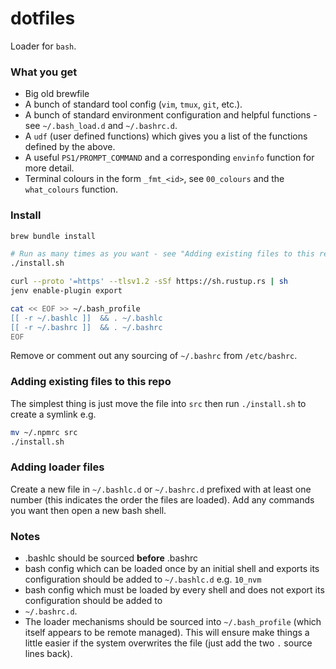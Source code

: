 # dotfiles

Loader for `bash`.

### What you get

- Big old brewfile
- A bunch of standard tool config (`vim`, `tmux`, `git`, etc.).
- A bunch of standard environment configuration and helpful functions - see `~/.bash_load.d` and `~/.bashrc.d`.
- A `udf` (user defined functions) which gives you a list of the functions defined by the above.
- A useful `PS1/PROMPT_COMMAND` and a corresponding `envinfo` function for more detail.
- Terminal colours in the form `_fmt_<id>`, see `00_colours` and the `what_colours` function.

### Install

```bash
brew bundle install

# Run as many times as you want - see "Adding existing files to this repo"
./install.sh

curl --proto '=https' --tlsv1.2 -sSf https://sh.rustup.rs | sh
jenv enable-plugin export

cat << EOF >> ~/.bash_profile
[[ -r ~/.bashlc ]]  && . ~/.bashlc
[[ -r ~/.bashrc ]]  && . ~/.bashrc
EOF
```

Remove or comment out any sourcing of `~/.bashrc` from `/etc/bashrc`.

### Adding existing files to this repo

The simplest thing is just move the file into `src` then run `./install.sh` to create a symlink e.g.
```bash
mv ~/.npmrc src
./install.sh
```

### Adding loader files

Create a new file in `~/.bashlc.d` or `~/.bashrc.d` prefixed with at least one number (this indicates the order
the files are loaded). Add any commands you want then open a new bash shell.

### Notes

- .bashlc should be sourced **before** .bashrc
- bash config which can be loaded once by an initial shell and exports its configuration should be added to
  `~/.bashlc.d` e.g. `10_nvm`
- bash config which must be loaded by every shell and does not export its configuration should be added to
- `~/.bashrc.d`.
- The loader mechanisms should be sourced into `~/.bash_profile` (which itself appears to be remote managed). This
  will ensure make things a little easier if the system overwrites the file (just add the two `.` source lines back).
